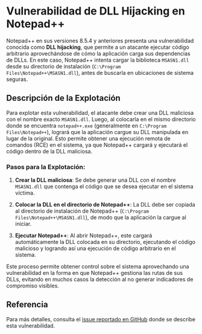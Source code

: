 # Vulnerabilidad de DLL Hijacking en Notepad++

Notepad++ en sus versiones 8.5.4 y anteriores presenta una vulnerabilidad conocida como **DLL hijacking**, que permite a un atacante ejecutar código arbitrario aprovechándose de cómo la aplicación carga sus dependencias de DLLs. En este caso, Notepad++ intenta cargar la biblioteca `MSASN1.dll` desde su directorio de instalación (`C:\Program Files\Notepad++\MSASN1.dll`), antes de buscarla en ubicaciones de sistema seguras.

## Descripción de la Explotación

Para explotar esta vulnerabilidad, el atacante debe crear una DLL maliciosa con el nombre exacto `MSASN1.dll`. Luego, al colocarla en el mismo directorio donde se encuentra `notepad++.exe` (generalmente en `C:\Program Files\Notepad++`), logrará que la aplicación cargue su DLL manipulada en lugar de la original. Esto permite obtener una ejecución remota de comandos (RCE) en el sistema, ya que Notepad++ cargará y ejecutará el código dentro de la DLL maliciosa.

### Pasos para la Explotación:

1. **Crear la DLL maliciosa**: Se debe generar una DLL con el nombre `MSASN1.dll` que contenga el código que se desea ejecutar en el sistema víctima.

2. **Colocar la DLL en el directorio de Notepad++**: La DLL debe ser copiada al directorio de instalación de Notepad++ (`C:\Program Files\Notepad++\MSASN1.dll`), de modo que la aplicación la cargue al iniciar.

3. **Ejecutar Notepad++**: Al abrir Notepad++, este cargará automáticamente la DLL colocada en su directorio, ejecutando el código malicioso y logrando así una ejecución de código arbitrario en el sistema.

Este proceso permite obtener control sobre el sistema aprovechando una vulnerabilidad en la forma en que Notepad++ gestiona las rutas de sus DLLs, evitando en muchos casos la detección al no generar indicadores de compromiso visibles.

## Referencia

Para más detalles, consulta el [issue reportado en GitHub](https://github.com/notepad-plus-plus/notepad-plus-plus/issues/13964) donde se describe esta vulnerabilidad.
